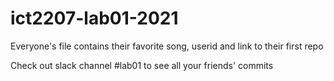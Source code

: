 # ict2207-lab01-2021

Everyone's file contains their favorite song, userid and link to their first repo

Check out slack channel #lab01 to see all your friends' commits
